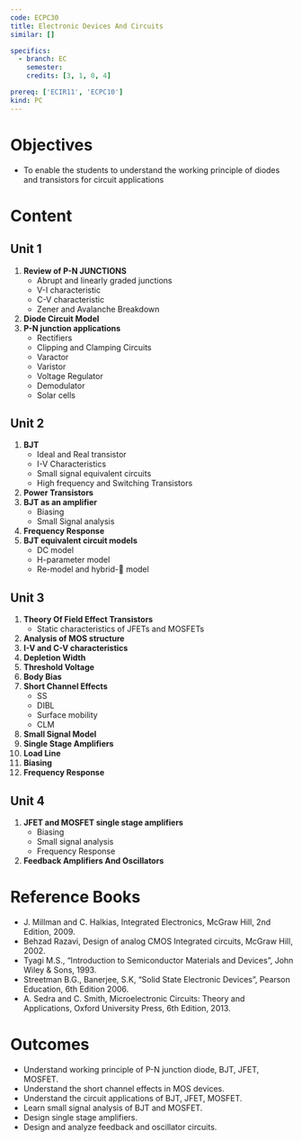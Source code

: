 ```yaml
---
code: ECPC30
title: Electronic Devices And Circuits
similar: []

specifics:
  - branch: EC
    semester: 
    credits: [3, 1, 0, 4]

prereq: ['ECIR11', 'ECPC10']
kind: PC
---
```


# Objectives

- To enable the students to understand the working principle of diodes and transistors for circuit applications

# Content

## Unit 1

1. **Review of P-N JUNCTIONS**
   - Abrupt and linearly graded junctions
   - V-I characteristic
   - C-V characteristic
   - Zener and Avalanche Breakdown
2. **Diode Circuit Model**
3. **P-N junction applications**
   - Rectifiers
   - Clipping and Clamping Circuits
   - Varactor
   - Varistor
   - Voltage Regulator
   - Demodulator
   - Solar cells

## Unit 2

1. **BJT**
   - Ideal and Real transistor
   - I-V Characteristics
   - Small signal equivalent circuits
   - High frequency and Switching Transistors
2. **Power Transistors**
3. **BJT as an amplifier**
   - Biasing
   - Small Signal analysis
4. **Frequency Response**
5. **BJT equivalent circuit models**
   - DC model
   - H-parameter model
   - Re-model and hybrid- model

## Unit 3

1. **Theory Of Field Effect Transistors**
   - Static characteristics of JFETs and MOSFETs
2. **Analysis of MOS structure**
3. **I-V and C-V characteristics**
4. **Depletion Width**
5. **Threshold Voltage**
6. **Body Bias**
7. **Short Channel Effects**
   - SS
   - DIBL
   - Surface mobility
   - CLM
8. **Small Signal Model**
9. **Single Stage Amplifiers**
10. **Load Line**
11. **Biasing**
12. **Frequency Response**

## Unit 4

1. **JFET and MOSFET single stage amplifiers**
   - Biasing
   - Small signal analysis
   - Frequency Response
2. **Feedback Amplifiers And Oscillators**

# Reference Books

- J. Millman and C. Halkias, Integrated Electronics, McGraw Hill, 2nd Edition, 2009.
- Behzad Razavi, Design of analog CMOS Integrated circuits, McGraw Hill, 2002.
- Tyagi M.S., “Introduction to Semiconductor Materials and Devices”, John Wiley & Sons, 1993.
- Streetman B.G., Banerjee, S.K, “Solid State Electronic Devices”, Pearson Education, 6th Edition 2006.
- A. Sedra and C. Smith, Microelectronic Circuits: Theory and Applications, Oxford University Press, 6th Edition, 2013.

# Outcomes

- Understand working principle of P-N junction diode, BJT, JFET, MOSFET.
- Understand the short channel effects in MOS devices.
- Understand the circuit applications of BJT, JFET, MOSFET.
- Learn small signal analysis of BJT and MOSFET.
- Design single stage amplifiers.
- Design and analyze feedback and oscillator circuits.
